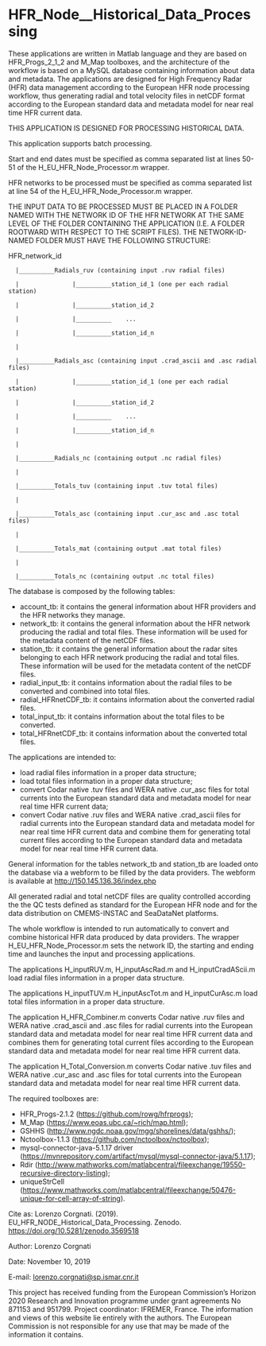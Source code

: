 # HFR_Node__Historical_Data_Processing
These applications are written in Matlab language and they are based on HFR_Progs_2_1_2 and M_Map toolboxes, and the architecture of the workflow is based on a MySQL database containing information about data and metadata. The applications are designed for High Frequency Radar (HFR) data management according to the European HFR node processing workflow, thus generating radial and total velocity files in netCDF format according to the European standard data and metadata model for near real time HFR current data.

THIS APPLICATION IS DESIGNED FOR PROCESSING HISTORICAL DATA. 

This application supports batch processing.

Start and end dates must be specified as comma separated list at lines 50-51 of the H_EU_HFR_Node_Processor.m wrapper.

HFR networks to be processed must be specified as comma separated list at line 54 of the H_EU_HFR_Node_Processor.m wrapper.


THE INPUT DATA TO BE PROCESSED MUST BE PLACED IN A FOLDER NAMED WITH THE NETWORK ID OF THE HFR NETWORK AT THE SAME LEVEL OF THE FOLDER CONTAINING THE APPLICATION (I.E. A FOLDER ROOTWARD WITH RESPECT TO THE SCRIPT FILES). THE NETWORK-ID-NAMED FOLDER MUST HAVE THE FOLLOWING STRUCTURE:

HFR_network_id

      |__________Radials_ruv (containing input .ruv radial files)
      
      |               |__________station_id_1 (one per each radial station)
      
      |               |__________station_id_2
      
      |               |__________    ...
      
      |               |__________station_id_n
      
      |
      
      |__________Radials_asc (containing input .crad_ascii and .asc radial files)
      
      |               |__________station_id_1 (one per each radial station)
      
      |               |__________station_id_2
      
      |               |__________    ...
      
      |               |__________station_id_n
      
      |
      
      |__________Radials_nc (containing output .nc radial files)
      
      |
      
      |__________Totals_tuv (containing input .tuv total files)
      
      |
      
      |__________Totals_asc (containing input .cur_asc and .asc total files)
      
      |
      
      |__________Totals_mat (containing output .mat total files)
      
      |
      
      |__________Totals_nc (containing output .nc total files)

The database is composed by the following tables:
- account_tb: it contains the general information about HFR providers and the HFR networks they manage.
- network_tb: it contains the general information about the HFR network producing the radial and total files. These information will be used for the metadata content of the netCDF files.
- station_tb: it contains the general information about the radar sites belonging to each HFR network producing the radial and total files. These information will be used for the metadata content of the netCDF files.
- radial_input_tb: it contains information about the radial files to be converted and combined into total files.
- radial_HFRnetCDF_tb: it contains information about the converted radial files.
- total_input_tb: it contains information about the total files to be converted.
- total_HFRnetCDF_tb: it contains information about the converted total files.

The applications are intended to:
- load radial files information in a proper data structure;
- load total files information in a proper data structure;
- convert Codar native .tuv files and WERA native .cur_asc files for total currents into the European standard data and metadata model for near real time HFR current data;
- convert Codar native .ruv files and WERA native .crad_ascii files for radial currents into the European standard data and metadata model for near real time HFR current data and combine them for generating total current files according to the European standard data and metadata model for near real time HFR current data.

General information for the tables network_tb and station_tb are loaded onto the database via a webform to be filled by the data providers. The webform is available at http://150.145.136.36/index.php

All generated radial and total netCDF files are quality controlled according the the QC tests defined as standard for the European HFR node and for the data distribution on CMEMS-INSTAC and SeaDataNet platforms.

The whole workflow is intended to run automatically to convert and combine historical HFR data produced by data providers. The wrapper H_EU_HFR_Node_Processor.m sets the network ID, the starting and ending time and launches the input and processing applications.

The applications H_inputRUV.m, H_inputAscRad.m and H_inputCradAScii.m load radial files information in a proper data structure.

The applications H_inputTUV.m H_inputAscTot.m and H_inputCurAsc.m load total files information in a proper data structure.

The application H_HFR_Combiner.m converts Codar native .ruv files and WERA native .crad_ascii and .asc files for radial currents into the European standard data and metadata model for near real time HFR current data and combines them for generating total current files according to the European standard data and metadata model for near real time HFR current data.

The application H_Total_Conversion.m converts Codar native .tuv files and WERA native .cur_asc and .asc files for total currents into the European standard data and metadata model for near real time HFR current data.


The required toolboxes are:
- HFR_Progs-2.1.2 (https://github.com/rowg/hfrprogs); 
- M_Map (https://www.eoas.ubc.ca/~rich/map.html); 
- GSHHS (http://www.ngdc.noaa.gov/mgg/shorelines/data/gshhs/); 
- Nctoolbox-1.1.3 (https://github.com/nctoolbox/nctoolbox); 
- mysql-connector-java-5.1.17 driver (https://mvnrepository.com/artifact/mysql/mysql-connector-java/5.1.17); 
- Rdir (http://www.mathworks.com/matlabcentral/fileexchange/19550-recursive-directory-listing);
- uniqueStrCell (https://www.mathworks.com/matlabcentral/fileexchange/50476-unique-for-cell-array-of-string).

Cite as:
Lorenzo Corgnati. (2019). EU_HFR_NODE_Historical_Data_Processing. Zenodo. https://doi.org/10.5281/zenodo.3569518



Author: Lorenzo Corgnati

Date: November 10, 2019

E-mail: lorenzo.corgnati@sp.ismar.cnr.it 


This project has received funding from the European Commission’s Horizon 2020 Research and Innovation programme under grant agreements No 871153 and 951799. Project coordinator: IFREMER, France. The information and views of this website lie entirely with the authors. The  European Commission is not responsible for any use that may be made of the information it contains.

